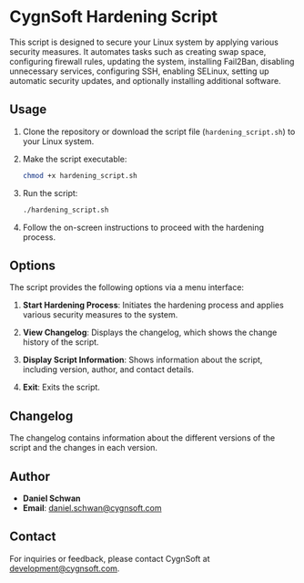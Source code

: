 # CygnSoft Hardening Script

This script is designed to secure your Linux system by applying various security measures. It automates tasks such as creating swap space, configuring firewall rules, updating the system, installing Fail2Ban, disabling unnecessary services, configuring SSH, enabling SELinux, setting up automatic security updates, and optionally installing additional software.

## Usage

1. Clone the repository or download the script file (`hardening_script.sh`) to your Linux system.

2. Make the script executable:
    ```bash
    chmod +x hardening_script.sh
    ```

3. Run the script:
    ```bash
    ./hardening_script.sh
    ```

4. Follow the on-screen instructions to proceed with the hardening process.

## Options

The script provides the following options via a menu interface:

1. **Start Hardening Process**: Initiates the hardening process and applies various security measures to the system.

2. **View Changelog**: Displays the changelog, which shows the change history of the script.

3. **Display Script Information**: Shows information about the script, including version, author, and contact details.

4. **Exit**: Exits the script.

## Changelog

The changelog contains information about the different versions of the script and the changes in each version.

## Author

- **Daniel Schwan**
- **Email**: daniel.schwan@cygnsoft.com

## Contact

For inquiries or feedback, please contact CygnSoft at development@cygnsoft.com.
